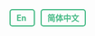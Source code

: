 <div style="float: right; margin-right: 20px;">
  <span style="font-weight: bold; color: #42b983; border: 2px solid #42b983; border-radius: 5px; padding: 5px 10px; margin: 0 5px; transition: all 0.3s ease;">
    <a href="/" style="color: #42b983; text-decoration: none; transition: all 0.3s ease;" onmouseover="this.parentElement.style.backgroundColor='#42b983'; this.style.color='white';" onmouseout="this.parentElement.style.backgroundColor='transparent'; this.style.color='#42b983';">En</a>
  </span>
  <span style="font-weight: bold; color: #42b983; border: 2px solid #42b983; border-radius: 5px; padding: 5px 10px; margin: 0 5px; transition: all 0.3s ease;">
    <a href="/zh-cn/" style="color: #42b983; text-decoration: none; transition: all 0.3s ease;" onmouseover="this.parentElement.style.backgroundColor='#42b983'; this.style.color='white';" onmouseout="this.parentElement.style.backgroundColor='transparent'; this.style.color='#42b983';">简体中文</a>
  </span>
</div>